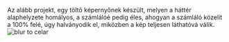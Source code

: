Az alább projekt, egy töltő képernyőnek készült, melyen a háttér alaphelyzete homályos, a számlálóé pedig éles, ahogyan a számláló közelít a 100% felé, úgy halványodik el, miközben a kép teljesen láthatóvá válik.
![blur to celar](https://user-images.githubusercontent.com/83311852/121884889-c221cd80-cd13-11eb-87fb-3fb36c28e9ac.gif)
